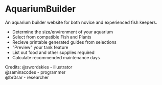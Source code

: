 # AquariumBuilder
An aquarium builder website for both novice and experienced fish keepers.
<ul>
    <li> Determine the size/environment of your aquarium </li>
    <li> Select from compatible Fish and Plants </li>
    <li> Recieve printable generated guides from selections</li>
    <li> "Preview" your tank feature </li>
    <li> List out food and other supplies required </li>
    <li> Calculate recommended maintenance days </li>
</ul>

Credits:
@swordskies - illustrator <br>
@saminacodes - programmer <br>
@br0sar - researcher <br>

